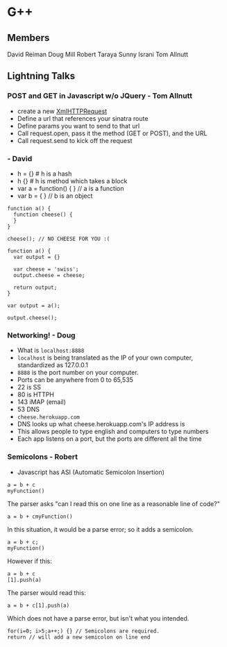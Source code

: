# G++

## Members

David Reiman
Doug Mill
Robert Taraya
Sunny Israni
Tom Allnutt

## Lightning Talks

### POST and GET in Javascript w/o JQuery - Tom Allnutt

* create a new [XmlHTTPRequest](https://developer.mozilla.org/en-US/docs/Web/API/XMLHttpRequest?redirectlocale=en-US&redirectslug=DOM%2FXMLHttpRequest)
* Define a url that references your sinatra route
* Define params you want to send to that url
* Call request.open, pass it the method (GET or POST), and the URL
* Call request.send to kick off the request

### - David
* h = {}  # h is a hash
* h {}    # h is method which takes a block
* var a = function() { } // a is a function
* var b = { } // b is an object
```
function a() {
  function cheese() {
  }
}

cheese(); // NO CHEESE FOR YOU :(
```


```
function a() {
  var output = {}

  var cheese = 'swiss';
  output.cheese = cheese;

  return output;
}

var output = a();

output.cheese();
```

### Networking! - Doug
* What is `localhost:8888`
* `localhost` is being translated as the IP of your own computer,
  standardized as 127.0.0.1
* `8888` is the port number on your computer.
* Ports can be anywhere from 0 to 65,535
* 22 is SS
* 80 is HTTPH
* 143 iMAP (email)
* 53 DNS
* `cheese.herokuapp.com`
* DNS looks up what cheese.herokuapp.com's IP address is
* This allows people to type english and computers to type numbers
* Each app listens on a port, but the ports are different all the time

### Semicolons - Robert

* Javascript has ASI (Automatic Semicolon Insertion)

```
a = b + c
myFunction()
```
The parser asks "can I read this on one line as a reasonable line of code?"
```
a = b + cmyFunction()
```
In this situation, it would be a parse error; so it adds a semicolon.
```
a = b + c;
myFunction()
```

However if this:
```
a = b + c
[1].push(a)
```
The parser would read this:
```
a = b + c[1].push(a)
```
Which does not have a parse error, but isn't what you intended. 

```
for(i=0; i>5;a++;) {} // Semicolons are required.
return // will add a new semicolon on line end
```
